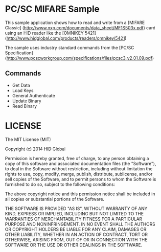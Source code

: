 PC/SC MIFARE Sample
===================

This sample application shows how to read and write from a [MIFARE Classic] 
(http://www.nxp.com/documents/data_sheet/MF1S503x.pdf) card using an HID reader 
like the [OMNIKEY 5421] (http://www.hidglobal.com/products/readers/omnikey/5421)

The sample uses industry standard commands from the [PC/SC Specification] 
(http://www.pcscworkgroup.com/specifications/files/pcsc3_v2.01.09.pdf)

Commands
--------

- Get Data
- Load Keys
- General Authenticate
- Update Binary
- Read Binary

LICENSE
=======

The MIT License (MIT)

Copyright (c) 2014 HID Global

Permission is hereby granted, free of charge, to any person obtaining a copy 
of this software and associated documentation files (the "Software"), to deal 
in the Software without restriction, including without limitation the rights 
to use, copy, modify, merge, publish, distribute, sublicense, and/or sell 
copies of the Software, and to permit persons to whom the Software is 
furnished to do so, subject to the following conditions:

The above copyright notice and this permission notice shall be included in 
all copies or substantial portions of the Software.

THE SOFTWARE IS PROVIDED "AS IS", WITHOUT WARRANTY OF ANY KIND, EXPRESS OR 
IMPLIED, INCLUDING BUT NOT LIMITED TO THE WARRANTIES OF MERCHANTABILITY 
FITNESS FOR A PARTICULAR PURPOSE AND NONINFRINGEMENT. IN NO EVENT SHALL THE 
AUTHORS OR COPYRIGHT HOLDERS BE LIABLE FOR ANY CLAIM, DAMAGES OR OTHER 
LIABILITY, WHETHER IN AN ACTION OF CONTRACT, TORT OR OTHERWISE, ARISING FROM, 
OUT OF OR IN CONNECTION WITH THE SOFTWARE OR THE USE OR OTHER DEALINGS IN 
THE SOFTWARE.
